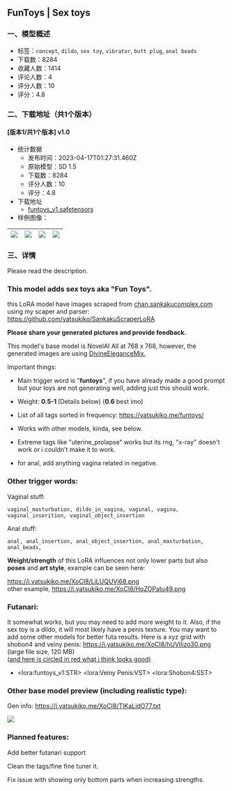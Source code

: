 ## FunToys | Sex toys
### 一、模型概述

- 标签：`concept`, `dildo`, `sex toy`, `vibrator`, `butt plug`, `anal beads`
- 下载数：8284
- 收藏人数：1414
- 评论人数：4
- 评分人数：10
- 评分：4.8

### 二、下载地址（共1个版本）

#### [版本1/共1个版本] v1.0

- 统计数据
  - 发布时间：2023-04-17T01:27:31.460Z
  - 原始模型：SD 1.5
  - 下载数：8284
  - 评分人数：10
  - 评分：4.8
- 下载地址
  - [funtoys_v1.safetensors](https://civitai.com/api/download/models/47575)
- 样例图像：

| <img src="https://image.civitai.com/xG1nkqKTMzGDvpLrqFT7WA/8ae293fb-366a-42dd-ce3b-b173b4206900/width=450/513024.jpeg" /> | <img src="https://image.civitai.com/xG1nkqKTMzGDvpLrqFT7WA/ac437dd3-6b33-4f9a-9281-738054f4bb00/width=450/512740.jpeg" /> | <img src="https://image.civitai.com/xG1nkqKTMzGDvpLrqFT7WA/68c9c754-45b7-42f8-c1c4-f91a7bef3b00/width=450/512749.jpeg" /> | <img src="https://image.civitai.com/xG1nkqKTMzGDvpLrqFT7WA/56b4bec9-71d6-4fcf-2e6a-b49de8a1b800/width=450/512747.jpeg" /> |
| ---- | ---- | ---- | ---- |


### 三、详情
<p>Please read the description.</p><h3>This model adds sex toys aka "Fun Toys".</h3><p>this LoRA model have images scraped from <a target="_blank" rel="ugc" href="http://chan.sankakucomplex.com">chan.sankakucomplex.com</a> using my scaper and parser: <a target="_blank" rel="ugc" href="https://github.com/yatsukiko/SankakuScraperLoRA">https://github.com/yatsukiko/SankakuScraperLoRA</a></p><p></p><p><strong>Please share your generated pictures and provide feedback.</strong></p><p></p><p>This model's base model is NovelAI All at 768 x 768, however, the generated images are using <a rel="ugc" href="https://civitai.com/models/6174/divineelegancemix">DivineEleganceMix.</a></p><p></p><p>Important things:</p><ul><li><p>Main trigger word is "<strong>funtoys</strong>", if you have already made a good prompt but your toys are not generating well, adding just this should work.</p></li><li><p>Weight: <strong>0.5-1 </strong>(Details below) (<strong>0.6</strong> best imo)</p></li><li><p>List of all tags sorted in frequency: <a target="_blank" rel="ugc" href="https://yatsukiko.me/funtoys/">https://yatsukiko.me/funtoys/</a></p></li><li><p>Works with other models, kinda, see below.</p></li><li><p>Extreme tags like "uterine_prolapse" works but its rng, "x-ray" doesn't work or i couldn't make it to work.</p></li><li><p>for anal, add anything vagina related in negative.</p></li></ul><p></p><h3>Other trigger words:</h3><p>Vaginal stuff:</p><pre><code>vaginal_masturbation, dildo_in_vagina, vaginal, vagina, vaginal_inserition, vaginal_object_insertion</code></pre><p>Anal stuff:</p><pre><code>anal, anal_insertion, anal_object_insertion, anal_masturbation, anal_beads, </code></pre><p></p><p></p><p><strong>Weight/strength</strong> of this LoRA influences not only lower parts but also <strong>poses</strong> and <strong>art style</strong>, example can be seen here:</p><p><a target="_blank" rel="ugc" href="https://i.yatsukiko.me/XoCI8/LiLUQUVi68.png">https://i.yatsukiko.me/XoCI8/LiLUQUVi68.png</a> <br />other example, <a target="_blank" rel="ugc" href="https://i.yatsukiko.me/XoCI8/HoZOPatu49.png">https://i.yatsukiko.me/XoCI8/HoZOPatu49.png</a></p><p></p><h3><strong>Futa</strong>nari:</h3><p>It somewhat works, but you may need to add more weight to it. Also, if the sex toy is a dildo, it will most likely have a penis texture. You may want to add some other models for better futa results. Here is a xyz grid with shobon4 and veiny penis: <a target="_blank" rel="ugc" href="https://i.yatsukiko.me/XoCI8/hUVIlizo30.png">https://i.yatsukiko.me/XoCI8/hUVIlizo30.png</a> (large file size, 120 MB)<br />(<a target="_blank" rel="ugc" href="https://i.yatsukiko.me/XoCI8/nasIdafa04.png">and here is circled in red what i think looks good)</a></p><ul><li><p>&lt;lora:funtoys_v1:STR&gt; &lt;lora:Veiny Penis:VST&gt; &lt;lora:Shobon4:SST&gt;</p><p></p></li></ul><p></p><h3>Other base model preview (including realistic type):</h3><p>Gen info: <a target="_blank" rel="ugc" href="https://i.yatsukiko.me/XoCI8/TIKaLidO77.txt">https://i.yatsukiko.me/XoCI8/TIKaLidO77.txt</a></p><img src="https://imagecache.civitai.com/xG1nkqKTMzGDvpLrqFT7WA/6e97f46f-f68d-453b-e17e-14a71aa7ac00/width=525/6e97f46f-f68d-453b-e17e-14a71aa7ac00.jpeg" /><p></p><h3>Planned features:</h3><p>Add better futanari support</p><p>Clean the tags/fine fine tuner it.</p><p>Fix issue with showing only bottom parts when increasing strengths.</p><p></p><p></p>